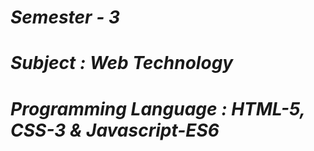 <i><h1>Semester - 3</h1>
<h1>Subject : Web Technology</h1>
<h1>Programming Language : HTML-5, CSS-3 & Javascript-ES6</h1></i>
